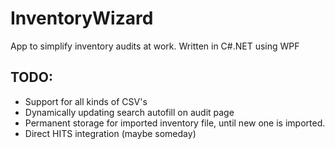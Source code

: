 # InventoryWizard
App to simplify inventory audits at work.
Written in C#.NET using WPF

## TODO:
* Support for all kinds of CSV's
* Dynamically updating search autofill on audit page
* Permanent storage for imported inventory file, until new one is imported.
* Direct HITS integration (maybe someday)
